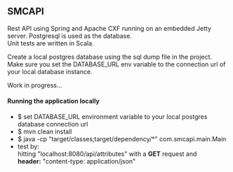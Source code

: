 ## SMCAPI
Rest API using Spring and Apache CXF running on an embedded Jetty server. Postgresql is used as the database. <br/>
Unit tests are written in Scala. 

Create a local postgres database using the sql dump file in the project.
Make sure you set the DATABASE_URL env variable to the connection url of your local database instance.

Work in progress...

#### Running the application locally
* $ set DATABASE_URL environment variable to your local postgres database connection url
* $ mvn clean install
* $ java -cp "target/classes;target/dependency/*" com.smcapi.main.Main
* test by: <br/>
 hitting "localhost:8080/api/attributes" with a <b>GET</b> request and<br />
 <b>header:</b> "content-type: application/json"<br />
